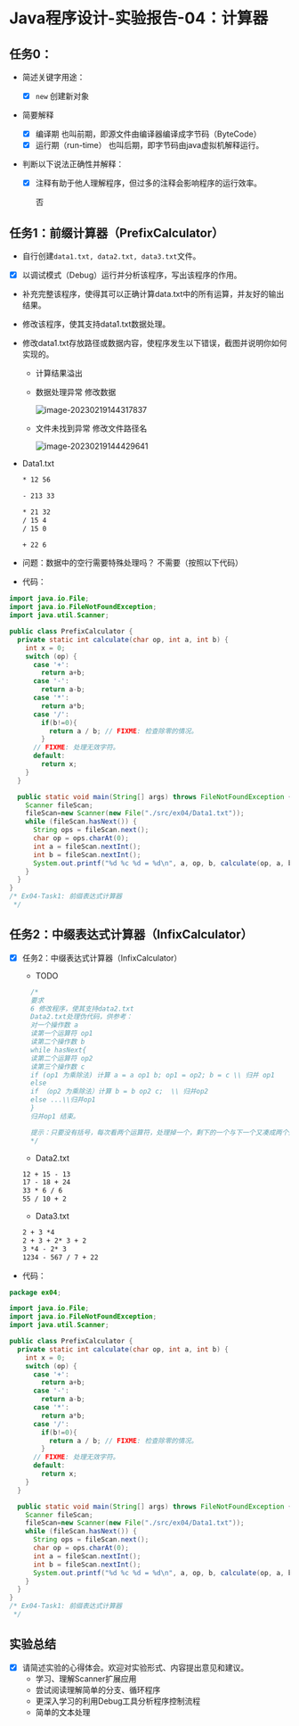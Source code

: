 # Java程序设计-实验报告-04：计算器

## 任务0：

- 简述关键字用途：
  
  - [x] `new` 创建新对象
- 简要解释
  - [x] 编译期 也叫前期，即源文件由编译器编译成字节码（ByteCode）
  - [x] 运行期（run-time） 也叫后期，即字节码由java虚拟机解释运行。
- 判断以下说法正确性并解释：
  
  - [x] 注释有助于他人理解程序，但过多的注释会影响程序的运行效率。
  
    否

## 任务1：前缀计算器（PrefixCalculator）

- 自行创建`data1.txt, data2.txt, data3.txt`文件。

- [x] 以调试模式（Debug）运行并分析该程序，写出该程序的作用。

- 补充完整该程序，使得其可以正确计算data.txt中的所有运算，并友好的输出结果。

- 修改该程序，使其支持data1.txt数据处理。

- 修改data1.txt存放路径或数据内容，使程序发生以下错误，截图并说明你如何实现的。
  - 计算结果溢出
  
  - 数据处理异常  修改数据
  
    ![image-20230219144317837](D:\Files\Study\Java\my-lab\src\ex04\image-20230219144317837.png)
  
  - 文件未找到异常 修改文件路径名
  
    ![image-20230219144429641](D:\Files\Study\Java\my-lab\src\ex04\image-20230219144429641.png)
  
- Data1.txt

  ```txt
  * 12 56
  
  - 213 33
  
  * 21 32
  / 15 4
  / 15 0
  
  + 22 6
  ```

- 问题：数据中的空行需要特殊处理吗？ 不需要（按照以下代码）

- 代码：

```java
import java.io.File;
import java.io.FileNotFoundException;
import java.util.Scanner;

public class PrefixCalculator {
  private static int calculate(char op, int a, int b) {
    int x = 0;
    switch (op) {
      case '+':
        return a+b;
      case '-':
        return a-b;
      case '*':
        return a*b;
      case '/':
        if(b!=0){
          return a / b; // FIXME: 检查除零的情况。
        }
      // FIXME: 处理无效字符。
      default:
        return x;
    }
  }

  public static void main(String[] args) throws FileNotFoundException {
    Scanner fileScan;
    fileScan=new Scanner(new File("./src/ex04/Data1.txt"));
    while (fileScan.hasNext()) {
      String ops = fileScan.next();
      char op = ops.charAt(0);
      int a = fileScan.nextInt();
      int b = fileScan.nextInt();
      System.out.printf("%d %c %d = %d\n", a, op, b, calculate(op, a, b));
    }
  }
}
/* Ex04-Task1: 前缀表达式计算器
 */
```

## 任务2：中缀表达式计算器（InfixCalculator）

- [x] 任务2：中缀表达式计算器（InfixCalculator）

  - TODO

  ```java
    /*
    要求
    6 修改程序，使其支持data2.txt
    Data2.txt处理伪代码，供参考：
    对一个操作数 a
    读第一个运算符 op1
    读第二个操作数 b
    while hasNext{
    读第二个运算符 op2
    读第三个操作数 c
    if (op1 为乘除法) 计算 a = a op1 b; op1 = op2; b = c \\ 归并 op1
    else
    if （op2 为乘除法）计算 b = b op2 c;  \\ 归并op2
    else ...\\归并op1
    }
    归并op1 结束。
  
    提示：只要没有括号，每次看两个运算符，处理掉一个，剩下的一个与下一个又凑成两个运算符
    */
  ```

    - Data2.txt

    ```txt
    12 + 15 - 13
    17 - 18 + 24
    33 * 6 / 6
    55 / 10 + 2
    ```

    - Data3.txt

    ```txt
    2 + 3 *4
    2 + 3 + 2* 3 + 2
    3 *4 - 2* 3
    1234 - 567 / 7 + 22
    ```


- 代码：

```java
package ex04;

import java.io.File;
import java.io.FileNotFoundException;
import java.util.Scanner;

public class PrefixCalculator {
  private static int calculate(char op, int a, int b) {
    int x = 0;
    switch (op) {
      case '+':
        return a+b;
      case '-':
        return a-b;
      case '*':
        return a*b;
      case '/':
        if(b!=0){
          return a / b; // FIXME: 检查除零的情况。
        }
      // FIXME: 处理无效字符。
      default:
        return x;
    }
  }

  public static void main(String[] args) throws FileNotFoundException {
    Scanner fileScan;
    fileScan=new Scanner(new File("./src/ex04/Data1.txt"));
    while (fileScan.hasNext()) {
      String ops = fileScan.next();
      char op = ops.charAt(0);
      int a = fileScan.nextInt();
      int b = fileScan.nextInt();
      System.out.printf("%d %c %d = %d\n", a, op, b, calculate(op, a, b));
    }
  }
}
/* Ex04-Task1: 前缀表达式计算器
 */

```

## 实验总结

- [x] 请简述实验的心得体会。欢迎对实验形式、内容提出意见和建议。
  - 学习、理解Scanner扩展应用
  - 尝试阅读理解简单的分支、循环程序
  - 更深入学习的利用Debug工具分析程序控制流程
  - 简单的文本处理
